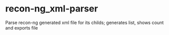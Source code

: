 # recon-ng_xml-parser
Parse recon-ng generated xml file for its childs; generates list, shows count and exports file
